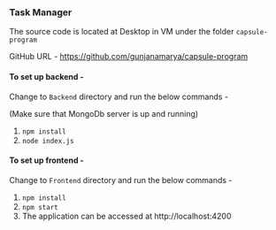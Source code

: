 ### Task Manager


The source code is located at Desktop in VM under the folder `capsule-program`

GitHub URL - https://github.com/gunjanamarya/capsule-program
#### To set up backend -

Change to `Backend` directory and run the below commands -

(Make sure that MongoDb server is up and running)
1. `npm install`
2. `node index.js`

#### To set up frontend -

Change to `Frontend` directory and run the below commands -

1. `npm install`
2. `npm start`
3. The application can be accessed at http://localhost:4200